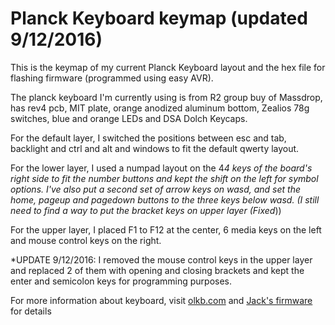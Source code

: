 # Planck Keyboard keymap (updated 9/12/2016)

This is the keymap of my current Planck Keyboard layout and the hex file for flashing firmware (programmed using easy AVR).

The planck keyboard I'm currently using is from R2 group buy of Massdrop, has rev4 pcb, MIT plate, orange anodized aluminum bottom, Zealios 78g switches, blue and orange LEDs and DSA Dolch Keycaps. 

For the default layer, I switched the positions between esc and tab, backlight and ctrl and alt and windows to fit the default qwerty layout.

For the lower layer, I used a numpad layout on the 4*4 keys of the board's right side to fit the number buttons and kept the shift on the left for symbol options. I've also put a second set of arrow keys on wasd, and set the home, pageup and pagedown buttons to the three keys below wasd. (I still need to find a way to put the bracket keys on upper layer (Fixed*))


For the upper layer, I placed F1 to F12 at the center, 6 media keys on the left and mouse control keys on the right.

*UPDATE 9/12/2016: I removed the mouse control keys in the upper layer and replaced 2 of them with opening and closing brackets and kept the enter and semicolon keys for programming purposes.

For more information about keyboard, visit <a href="http://olkb.com/">olkb.com</a> and <a href="https://github.com/jackhumbert/qmk_firmware">Jack's firmware</a> for details

